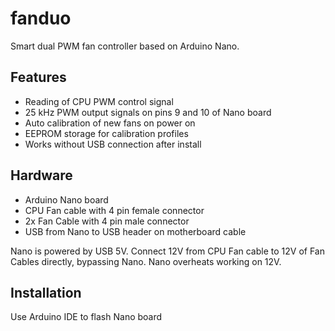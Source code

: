 # fanduo

Smart dual PWM fan controller based on Arduino Nano.

## Features

- Reading of CPU PWM control signal
- 25 kHz PWM output signals on pins 9 and 10 of Nano board
- Auto calibration of new fans on power on
- EEPROM storage for calibration profiles
- Works without USB connection after install

## Hardware

- Arduino Nano board
- CPU Fan cable with 4 pin female connector
- 2x Fan Cable with 4 pin male connector
- USB from Nano to USB header on motherboard cable

Nano is powered by USB 5V. Connect 12V from CPU Fan cable to 12V of Fan Cables directly, bypassing Nano. Nano overheats working on 12V.


## Installation

Use Arduino IDE to flash Nano board
